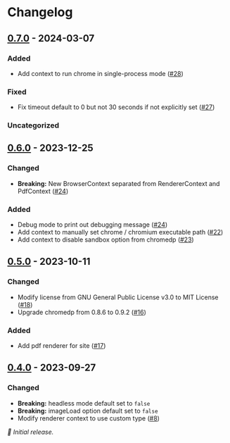 # Changelog

## [0.7.0] - 2024-03-07

### Added

- Add context to run chrome in single-process mode ([#28](https://github.com/liuminhaw/renderer/pull/28))

### Fixed

- Fix timeout default to 0 but not 30 seconds if not explicitly set ([#27](https://github.com/liuminhaw/renderer/pull/27)) 

### Uncategorized

## [0.6.0] - 2023-12-25

### Changed

- **Breaking:** New BrowserContext separated from RendererContext and PdfContext ([#24](https://github.com/liuminhaw/renderer/pull/24))

### Added

- Debug mode to print out debugging message ([#24](https://github.com/liuminhaw/renderer/pull/24))
- Add context to manually set chrome / chromium executable path ([#22](https://github.com/liuminhaw/renderer/pull/22))
- Add context to disable sandbox option from chromedp ([#23](https://github.com/liuminhaw/renderer/pull/23))

## [0.5.0] - 2023-10-11

### Changed

- Modify license from GNU General Public License v3.0 to MIT License ([#18](https://github.com/liuminhaw/renderer/pull/18))
- Upgrade chromedp from 0.8.6 to 0.9.2  ([#16](https://github.com/liuminhaw/renderer/pull/16))

### Added

- Add pdf renderer for site ([#17](https://github.com/liuminhaw/renderer/pull/17))

## [0.4.0] - 2023-09-27

### Changed

- **Breaking:** headless mode default set to `false`
- **Breaking:** imageLoad option default set to `false`
- Modify renderer context to use custom type ([#8](https://github.com/liuminhaw/renderer/pull/8))

_:seedling: Initial release._

[0.7.0]: https://github.com/liuminhaw/renderer/releases/tag/v0.7.0

[0.6.0]: https://github.com/liuminhaw/renderer/releases/tag/v0.6.0

[0.5.0]: https://github.com/liuminhaw/renderer/releases/tag/v0.5.0

[0.4.0]: https://github.com/liuminhaw/renderer/releases/tag/v0.4.0
